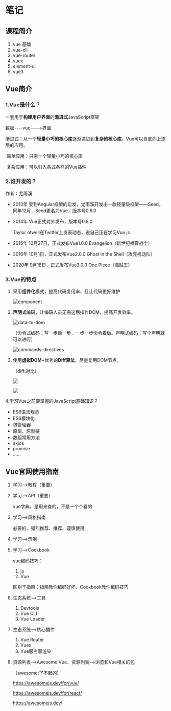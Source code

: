 # 笔记

## 课程简介

1. vue 基础
2. vue-cli
3. vue-router
4. vuex
5. element-ui
6. vue3

## Vue简介

### 1.Vue是什么？

一套用于**构建用户界面**的**渐进式**JavaScript框架

数据----vue--->界面

渐进式：从一个**轻量小巧的核心库**逐渐递进到**复杂的核心库**。Vue可以自底向上逐层的应用。

​	简单应用：只需一个轻量小巧的核心库

​	复杂应用：可以引入各式各样的Vue插件

### 2.谁开发的？

作者：尤雨溪

- 2013年 受到Angular框架的启发，尤雨溪开发出一款轻量级框架——Seed。同年12月，Seed更名为Vue，版本号0.6.0

- 2014年 Vue正式对外发布，版本号0.8.0

  Taylor otwell在Twitter上发表动态，说自己正在学习Vue.js

- 2015年 10月27日，正式发布Vue1.0.0 Evangelion（新世纪福音战士）

- 3016年 10月1日，正式发布Vue2.0.0 Ghost in the Shell（攻壳机动队）

- 2020年 9月18日，正式发布Vue3.0.0 One Piece（海贼王）

### 3.Vue的特点

1. 采用**组件化**模式，提高代码复用率、且让代码更好维护

   ![component](/Users/liyang/项目整理/13.vue全家桶学习项目/vue-starter-kit/vue_basic/imgs/component.png)

2. **声明式**编码，让编码人员无需这届操作DOM，提高开发效率。

   

   ![data-to-dom](/Users/liyang/项目整理/13.vue全家桶学习项目/vue-starter-kit/vue_basic/imgs/data-to-dom.png)

   （命令式编码：写一步动一步，一步一步命令着做。声明式编码：写个声明就可以进行）

   ![commands-directives](/Users/liyang/项目整理/13.vue全家桶学习项目/vue-starter-kit/vue_basic/imgs/commands-directives.png)

3. 使用**虚拟DOM**+优秀的**Diff算法**，尽量复用DOM节点。

   （diff:对比）

   ![](/Users/liyang/项目整理/13.vue全家桶学习项目/vue-starter-kit/vue_basic/imgs/javascript-realize.png)

   ![](/Users/liyang/项目整理/13.vue全家桶学习项目/vue-starter-kit/vue_basic/imgs/vue-realize.png)

4.学习Vue之前要掌握的JavaScript基础知识？

- ES6语法规范
- ES6模块化
- 包管理器
- 原型、原型链
- 数组常用方法
- axios
- promise
- ......

## Vue官网使用指南

1. 学习-->教程（重要）

2. 学习-->API（重要）

   vue字典，是用来查的，不是一个个看的

3. 学习-->风格指南

   必要的、强烈推荐、推荐、谨慎使用

4. 学习-->示例

5. 学习-->Cookbook

   vue编码技巧：

   1. js
   2. Vue

   区别于指南：指南教你编码好坏、Cookbook教你编码技巧

6. 生态系统-->工具

   1. Devtools
   2. Vue CLI
   3. Vue Loader

7. 生态系统-->核心插件

   1. Vue Router
   2. Vuex
   3. Vue服务器渲染

8. 资源列表-->Awesome Vue、资源列表-->浏览和Vue相关的包

   （awesome:了不起的）

   https://awesomejs.dev/for/vue/

   https://awesomejs.dev/for/react/

   https://awesomejs.dev/

